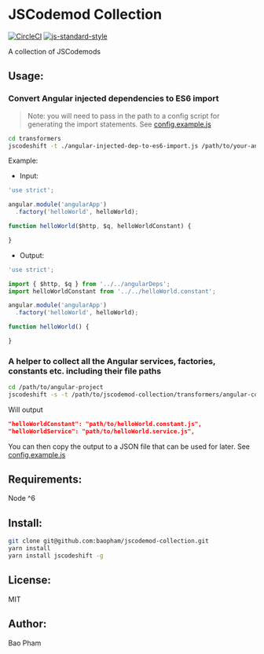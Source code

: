 JSCodemod Collection
==========

[![CircleCI](https://circleci.com/gh/baopham/jscodemod-collection.svg?style=svg)](https://circleci.com/gh/baopham/jscodemod-collection)
[![js-standard-style](https://img.shields.io/badge/code%20style-standard-brightgreen.svg)](http://standardjs.com/) 

A collection of JSCodemods


Usage:
------

### Convert Angular injected dependencies to ES6 import

> Note: you will need to pass in the path to a config script for generating the import statements.
> See [config.example.js](./transformers/config.example.js)

```bash
cd transformers
jscodeshift -t ./angular-injected-dep-to-es6-import.js /path/to/your-angular-file.js --config='./config.example'
```

Example:  

* Input:

```js
'use strict';

angular.module('angularApp')
  .factory('helloWorld', helloWorld);

function helloWorld($http, $q, helloWorldConstant) {

}
```

* Output:

```js
'use strict';

import { $http, $q } from '../../angularDeps';
import helloWorldConstant from '../../helloWorld.constant';

angular.module('angularApp')
  .factory('helloWorld', helloWorld);

function helloWorld() {

}
```


### A helper to collect all the Angular services, factories, constants etc. including their file paths

```bash
cd /path/to/angular-project
jscodeshift -s -t /path/to/jscodemod-collection/transformers/angular-collect.js --ignore-config=.gitignore ./client
```

Will output

```JSON
"helloWorldConstant": "path/to/helloWorld.constant.js",
"helloWorldService": "path/to/helloWorld.service.js",
```

You can then copy the output to a JSON file that can be used for later. See [config.example.js](./transformers/config.example.js)


Requirements:
-------------
Node ^6

Install:
--------

```bash
git clone git@github.com:baopham/jscodemod-collection.git
yarn install
yarn install jscodeshift -g
```

License:
--------
MIT

Author:
-------
Bao Pham
